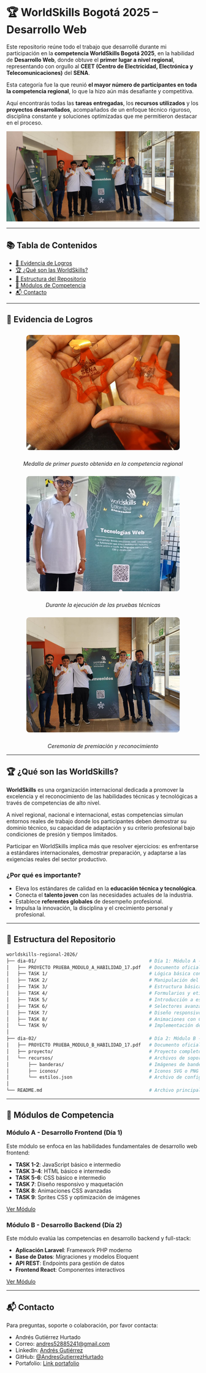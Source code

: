 # 🏆 WorldSkills Bogotá 2025 – Desarrollo Web

Este repositorio reúne todo el trabajo que desarrollé durante mi participación en la **competencia WorldSkills Bogotá 2025**, en la habilidad de **Desarrollo Web**, donde obtuve el **primer lugar a nivel regional**, representando con orgullo al **CEET (Centro de Electricidad, Electrónica y Telecomunicaciones)** del **SENA**.

Esta categoría fue la que reunió **el mayor número de participantes en toda la competencia regional**, lo que la hizo aún más desafiante y competitiva.

Aquí encontrarás todas las **tareas entregadas**, los **recursos utilizados** y los **proyectos desarrollados**, acompañados de un enfoque técnico riguroso, disciplina constante y soluciones optimizadas que me permitieron destacar en el proceso.

![Ceremonia de Premiación](extra/premiacion.jpg)

---

## 📚 Tabla de Contenidos

-   [🏅 Evidencia de Logros](#evidencia-de-logros)
-   [🏆 ¿Qué son las WorldSkills?](#qué-son-las-worldskills)
-   [📁 Estructura del Repositorio](#estructura-del-repositorio)
-   [🎯 Módulos de Competencia](#módulos-de-competencia)
-   [📬 Contacto](#contacto)

---

## 🏅 Evidencia de Logros

<div align="center">

<img src="extra/medalla.jpg" alt="Medalla de Oro" width="400" height="300" style="object-fit: cover; border-radius: 8px; margin: 10px;">

*Medalla de primer puesto obtenida en la competencia regional*

<img src="extra/prueba.jpg" alt="Momento de la Prueba" width="400" height="300" style="object-fit: cover; border-radius: 8px; margin: 10px;">

*Durante la ejecución de las pruebas técnicas*

<img src="extra/premiacion.jpg" alt="Ceremonia de Premiación" width="400" height="300" style="object-fit: cover; border-radius: 8px; margin: 10px;">

*Ceremonia de premiación y reconocimiento*

</div>

---

## 🏆 ¿Qué son las WorldSkills?

**WorldSkills** es una organización internacional dedicada a promover la excelencia y el reconocimiento de las habilidades técnicas y tecnológicas a través de competencias de alto nivel.

A nivel regional, nacional e internacional, estas competencias simulan entornos reales de trabajo donde los participantes deben demostrar su dominio técnico, su capacidad de adaptación y su criterio profesional bajo condiciones de presión y tiempos limitados.

Participar en WorldSkills implica más que resolver ejercicios: es enfrentarse a estándares internacionales, demostrar preparación, y adaptarse a las exigencias reales del sector productivo.

### ¿Por qué es importante?

- Eleva los estándares de calidad en la **educación técnica y tecnológica**.
- Conecta el **talento joven** con las necesidades actuales de la industria.
- Establece **referentes globales** de desempeño profesional.
- Impulsa la innovación, la disciplina y el crecimiento personal y profesional.

---

## 📁 Estructura del Repositorio

```bash
worldskills-regional-2026/
├── dia-01/                                         # Día 1: Módulo A - Desarrollo Frontend
│   ├── PROYECTO PRUEBA_MODULO_A_HABILIDAD_17.pdf   # Documento oficial con los requerimientos del módulo A
│   ├── TASK 1/                                     # Lógica básica con JavaScript (variables, funciones, condicionales)
│   ├── TASK 2/                                     # Manipulación del DOM y eventos en JavaScript
│   ├── TASK 3/                                     # Estructura básica con HTML semántico
│   ├── TASK 4/                                     # Formularios y etiquetas avanzadas en HTML
│   ├── TASK 5/                                     # Introducción a estilos con CSS básico
│   ├── TASK 6/                                     # Selectores avanzados, pseudoclases y flexbox
│   ├── TASK 7/                                     # Diseño responsivo con media queries
│   ├── TASK 8/                                     # Animaciones con CSS (keyframes, transitions)
│   └── TASK 9/                                     # Implementación de sprites CSS y optimización de recursos
│
├── dia-02/                                         # Día 2: Módulo B - Desarrollo Backend
│   ├── PROYECTO PRUEBA_MODULO_B_HABILIDAD_17.pdf   # Documento oficial con los requerimientos del módulo B
│   ├── proyecto/                                   # Proyecto completo backend con Laravel (API, autenticación, vistas)
│   └── recursos/                                   # Archivos de soporte utilizados durante el desarrollo
│       ├── banderas/                               # Imágenes de banderas para funcionalidades relacionadas con países
│       ├── iconos/                                 # Iconos SVG o PNG utilizados en la interfaz
│       └── estilos.json                            # Archivo de configuración para colores y temas del sistema
│
└── README.md                                       # Archivo principal de documentación del repositorio
```

---

## 🎯 Módulos de Competencia

### Módulo A - Desarrollo Frontend (Día 1)

Este módulo se enfoca en las habilidades fundamentales de desarrollo web frontend:

-   **TASK 1-2**: JavaScript básico e intermedio
-   **TASK 3-4**: HTML básico e intermedio
-   **TASK 5-6**: CSS básico e intermedio
-   **TASK 7**: Diseño responsivo y maquetación
-   **TASK 8**: Animaciones CSS avanzadas
-   **TASK 9**: Sprites CSS y optimización de imágenes

[Ver Módulo](./dia-01/README.md)

### Módulo B - Desarrollo Backend (Día 2)

Este módulo evalúa las competencias en desarrollo backend y full-stack:

-   **Aplicación Laravel**: Framework PHP moderno
-   **Base de Datos**: Migraciones y modelos Eloquent
-   **API REST**: Endpoints para gestión de datos
-   **Frontend React**: Componentes interactivos

[Ver Módulo](./dia-02/README.md)

---

## 📬 Contacto

Para preguntas, soporte o colaboración, por favor contacta:

-   Andrés Gutiérrez Hurtado
-   Correo: [andres52885241@gmail.com](mailto:andres52885241@gmail.com)
-   LinkedIn: [Andrés Gutiérrez](https://www.linkedin.com/in/andr%C3%A9s-guti%C3%A9rrez-hurtado-25946728b/)
-   GitHub: [@AndresGutierrezHurtado](https://github.com/AndresGutierrezHurtado)
-   Portafolio: [Link portafolio](https://andres-portfolio-b4dv.onrender.com)
